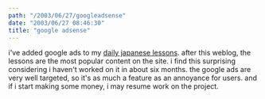 ```yaml
---
path: "/2003/06/27/googleadsense" 
date: "2003/06/27 08:46:30" 
title: "google adsense" 
---
```

i've added google ads to my <a href="http://weblog.randomchaos.com/japanese.php">daily japanese lessons</a>. after this weblog, the lessons are the most popular content on the site. i find this surprising considering i haven't worked on it in about six months. the google ads are very well targeted, so it's as much a feature as an annoyance for users. and if i start making some money, i may resume work on the project.
